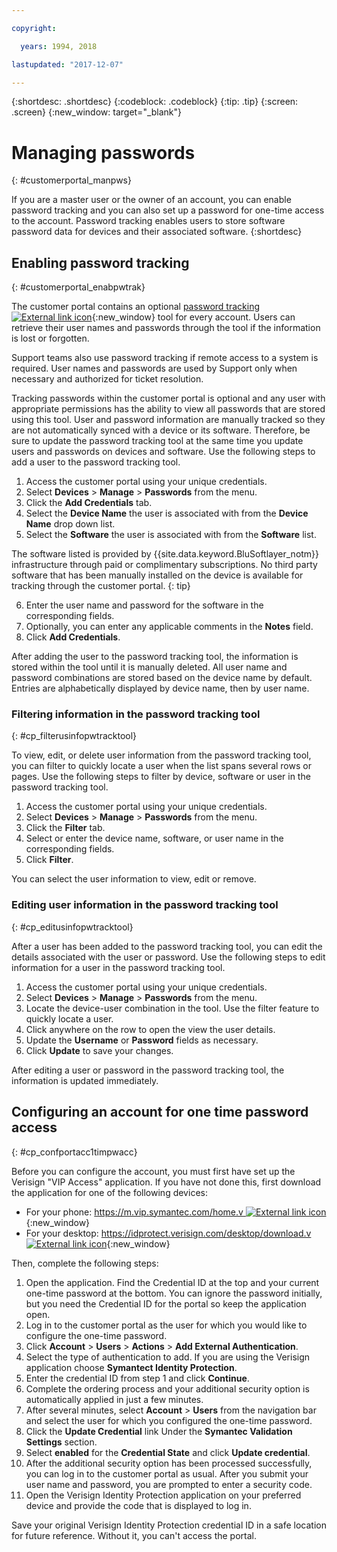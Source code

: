 ```yaml
---

copyright:

  years: 1994, 2018

lastupdated: "2017-12-07"

---
```


{:shortdesc: .shortdesc}
{:codeblock: .codeblock}
{:tip: .tip}
{:screen: .screen}
{:new_window: target="_blank"}


# Managing passwords
{: #customerportal_manpws}

If you are a master user or the owner of an account, you can enable password tracking and you can also set up a password for one-time access to the account. Password tracking enables users to store software password data for devices and their associated software.
{:shortdesc}

## Enabling password tracking
{: #customerportal_enabpwtrak}

The customer portal contains an optional [password tracking ![External link icon](../icons/launch-glyph.svg)](https://control.softlayer.com/devices/passwords){:new_window} tool for every account. Users can retrieve their user names and passwords through the tool if the information is lost or forgotten.

Support teams also use password tracking if remote access to a system is required. User names and passwords are used by Support only when necessary and authorized for ticket resolution.

Tracking passwords within the customer portal is optional and any user with appropriate permissions has the ability to view all passwords that are stored using this tool. User and password information are manually tracked so they are not automatically synced with a device or its software. Therefore, be sure to update the password tracking tool at the same time you update users and passwords on devices and software. Use the following steps to add a user to the password tracking tool.

1. Access the customer portal using your unique credentials.
2. Select **Devices** > **Manage** > **Passwords** from the menu.
3. Click the **Add Credentials** tab.
4. Select the **Device Name** the user is associated with from the **Device Name** drop down list.
5. Select the **Software** the user is associated with from the **Software** list.

  The software listed is provided by {{site.data.keyword.BluSoftlayer_notm}} infrastructure through paid or complimentary subscriptions. No third party software that has been manually installed on the device is available for tracking through the customer portal.
  {: tip}

6. Enter the user name and password for the software in the corresponding fields.
8. Optionally, you can enter any applicable comments in the **Notes** field.
9. Click **Add Credentials**.

After adding the user to the password tracking tool, the information is stored within the tool until it is manually deleted. All user name and password combinations are stored based on the device name by default. Entries are alphabetically displayed by device name, then by user name.

### Filtering information in the password tracking tool
{: #cp_filterusinfopwtracktool}

To view, edit, or delete user information from the password tracking tool, you can filter to quickly locate a user when the list spans several rows or pages. Use the following steps to filter by device, software or user in the password tracking tool.

1. Access the customer portal using your unique credentials.
2. Select **Devices** > **Manage** > **Passwords** from the menu.
3. Click the **Filter** tab.
4. Select or enter the device name, software, or user name in the corresponding fields.
5. Click **Filter**.

You can select the user information to view, edit or remove.

### Editing user information in the password tracking tool
{: #cp_editusinfopwtracktool}

After a user has been added to the password tracking tool, you can edit the details associated with the user or password. Use the following steps to edit information for a user in the password tracking tool.

1. Access the customer portal using your unique credentials.
2. Select **Devices** > **Manage** > **Passwords** from the menu.
3. Locate the device-user combination in the tool. Use the filter feature to quickly locate a user.
4. Click anywhere on the row to open the view the user details.
5. Update the **Username** or **Password** fields as necessary.
6. Click **Update** to save your changes.

After editing a user or password in the password tracking tool, the information is updated immediately.

## Configuring an account for one time password access
{: #cp_confportacc1timpwacc}

Before you can configure the account, you must first have set up the Verisign "VIP Access" application. If you have not done this, first download the application for one of the following devices:
* For your phone:  [https://m.vip.symantec.com/home.v ![External link icon](../icons/launch-glyph.svg)](https://m.vip.symantec.com/home.v){:new_window}
* For your desktop:  [https://idprotect.verisign.com/desktop/download.v ![External link icon](../icons/launch-glyph.svg)](https://idprotect.verisign.com/desktop/download.v){:new_window}

Then, complete the following steps:
1. Open the application. Find the Credential ID at the top and your current one-time password at the bottom. You can ignore the password initially, but you need the Credential ID for the portal so keep the application open.
2. Log in to the customer portal as the user for which you would like to configure the one-time password.
3. Click **Account** > **Users** > **Actions** > **Add External Authentication**.
4. Select the type of authentication to add. If you are using the Verisign application choose **Symantect Identity Protection**.
5. Enter the credential ID from step 1 and click **Continue**.
6. Complete the ordering process and your additional security option is automatically applied in just a few minutes.
7. After several minutes, select **Account** > **Users** from the navigation bar and select the user for which you configured the one-time password.
8. Click the **Update Credential** link Under the **Symantec Validation Settings** section.
9. Select **enabled** for the **Credential State** and click **Update credential**.
10. After the additional security option has been processed successfully, you can log in to the customer portal as usual. After you submit your user name and password, you are prompted to enter a security code.
11. Open the Verisign Identity Protection application on your preferred device and provide the code that is displayed to log in.

Save your original Verisign Identity Protection credential ID in a safe location for future reference. Without it, you can't access the portal.
